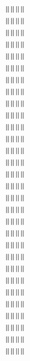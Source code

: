 ||
||
||
||

||
||
||
||

||
||
||
||

||
||
||
||

||
||
||
||

||
||
||
||

||
||
||
||

||
||
||
||

||
||
||
||

||
||
||
||

||
||
||
||

||
||
||
||

||
||
||
||

||
||
||
||

||
||
||
||

||
||
||
||

||
||
||
||

||
||
||
||

||
||
||
||

||
||
||
||

||
||
||
||

||
||
||
||

||
||
||
||

||
||
||
||

||
||
||
||

||
||
||
||

||
||
||
||

||
||
||
||

||
||
||
||

||
||
||
||
